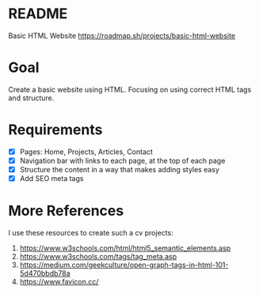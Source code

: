 # README

Basic HTML Website
https://roadmap.sh/projects/basic-html-website

# Goal

Create a basic website using HTML. Focusing on using correct HTML tags and structure.

# Requirements

- [x] Pages: Home, Projects, Articles, Contact
- [x] Navigation bar with links to each page, at the top of each page
- [x] Structure the content in a way that makes adding styles easy
- [x] Add SEO meta tags

# More References

I use these resources to create such a cv projects:

1. https://www.w3schools.com/html/html5_semantic_elements.asp
2. https://www.w3schools.com/tags/tag_meta.asp
3. https://medium.com/geekculture/open-graph-tags-in-html-101-5d470bbdb78a
4. https://www.favicon.cc/
